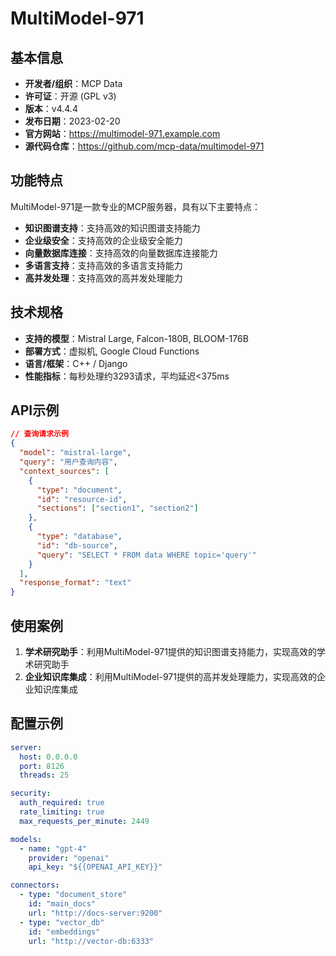 # MultiModel-971

## 基本信息

- **开发者/组织**：MCP Data
- **许可证**：开源 (GPL v3)
- **版本**：v4.4.4
- **发布日期**：2023-02-20
- **官方网站**：https://multimodel-971.example.com
- **源代码仓库**：https://github.com/mcp-data/multimodel-971

## 功能特点

MultiModel-971是一款专业的MCP服务器，具有以下主要特点：

- **知识图谱支持**：支持高效的知识图谱支持能力
- **企业级安全**：支持高效的企业级安全能力
- **向量数据库连接**：支持高效的向量数据库连接能力
- **多语言支持**：支持高效的多语言支持能力
- **高并发处理**：支持高效的高并发处理能力


## 技术规格

- **支持的模型**：Mistral Large, Falcon-180B, BLOOM-176B
- **部署方式**：虚拟机, Google Cloud Functions
- **语言/框架**：C++ / Django
- **性能指标**：每秒处理约3293请求，平均延迟<375ms

## API示例

```json
// 查询请求示例
{
  "model": "mistral-large",
  "query": "用户查询内容",
  "context_sources": [
    {
      "type": "document",
      "id": "resource-id",
      "sections": ["section1", "section2"]
    },
    {
      "type": "database",
      "id": "db-source",
      "query": "SELECT * FROM data WHERE topic='query'"
    }
  ],
  "response_format": "text"
}
```

## 使用案例

1. **学术研究助手**：利用MultiModel-971提供的知识图谱支持能力，实现高效的学术研究助手
2. **企业知识库集成**：利用MultiModel-971提供的高并发处理能力，实现高效的企业知识库集成


## 配置示例

```yaml
server:
  host: 0.0.0.0
  port: 8126
  threads: 25

security:
  auth_required: true
  rate_limiting: true
  max_requests_per_minute: 2449

models:
  - name: "gpt-4"
    provider: "openai"
    api_key: "${{OPENAI_API_KEY}}"

connectors:
  - type: "document_store"
    id: "main_docs"
    url: "http://docs-server:9200"
  - type: "vector_db"
    id: "embeddings"
    url: "http://vector-db:6333"
```